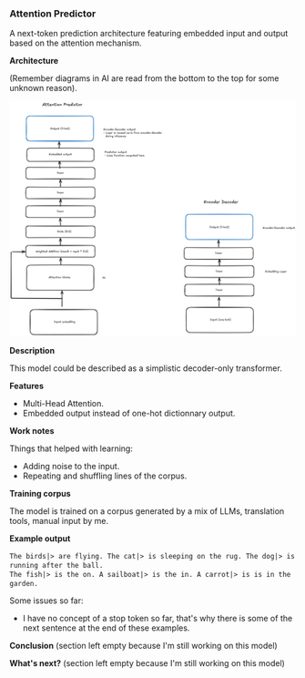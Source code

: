 ### Attention Predictor

A next-token prediction architecture featuring embedded input and output based on the attention mechanism.

**Architecture**

(Remember diagrams in AI are read from the bottom to the top for some unknown reason).

![attention predictor architecture](./attention_predictor.png)

**Description**

This model could be described as a simplistic decoder-only transformer.

**Features**

 - Multi-Head Attention.
 - Embedded output instead of one-hot dictionnary output.

**Work notes**

Things that helped with learning:
- Adding noise to the input.
- Repeating and shuffling lines of the corpus.

**Training corpus**

The model is trained on a corpus generated by a mix of LLMs, translation tools, manual input by me.

**Example output**


```
The birds|> are flying. The cat|> is sleeping on the rug. The dog|> is running after the ball.
The fish|> is the on. A sailboat|> is the in. A carrot|> is is in the garden.
```

Some issues so far:

 - I have no concept of a stop token so far, that's why there is some of the next sentence at the end of these examples.

**Conclusion**
(section left empty because I'm still working on this model)

**What's next?**
(section left empty because I'm still working on this model)
